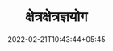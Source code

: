 ---
title: "क्षेत्रक्षेत्रज्ञयोग"
date: 2022-02-21T10:43:44+05:45
book:
    toc_page: false
    menu : geeta_menu
---